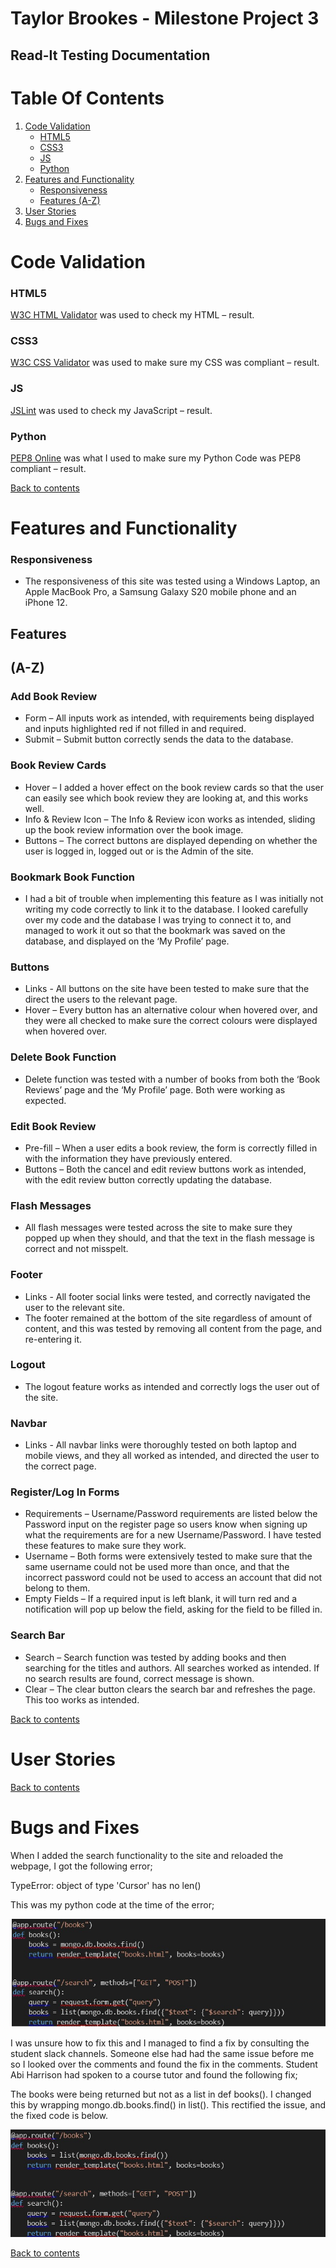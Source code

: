 # Taylor Brookes - Milestone Project 3
## Read-It Testing Documentation

# Table Of Contents

1. [Code Validation](#code-validation)
    - [HTML5](#html5)
    - [CSS3](#css3)
    - [JS](#js)
    - [Python](#python)
2. [Features and Functionality](#features-and-functionality)
    - [Responsiveness](#responsiveness)
    - [Features (A-Z)](#features)
3. [User Stories](#user-stories)
4. [Bugs and Fixes](#bugs-and-fixes)

# Code Validation

### HTML5
[W3C HTML Validator](https://validator.w3.org/#validate_by_input) was used to check my HTML – result.

### CSS3 
[W3C CSS Validator](https://jigsaw.w3.org/css-validator/#validate_by_input) was used to make sure my CSS was compliant – result.

### JS
[JSLint](https://www.jslint.com/) was used to check my JavaScript – result.

### Python
[PEP8 Online](http://pep8online.com/) was what I used to make sure my Python Code was PEP8 compliant – result.

[Back to contents](#table-of-contents)

# Features and Functionality

### Responsiveness

-	The responsiveness of this site was tested using a Windows Laptop, an Apple MacBook Pro, a Samsung Galaxy S20 mobile phone and an iPhone 12. 

## Features
## (A-Z)

### Add Book Review

-	Form – All inputs work as intended, with requirements being displayed and inputs highlighted red if not filled in and required. 
-	Submit – Submit button correctly sends the data to the database.

### Book Review Cards

-	Hover – I added a hover effect on the book review cards so that the user can easily see which book review they are looking at, and this works well.  
-	Info & Review Icon – The Info & Review icon works as intended, sliding up the book review information over the book image.
-	Buttons – The correct buttons are displayed depending on whether the user is logged in, logged out or is the Admin of the site. 

### Bookmark Book Function

-	I had a bit of trouble when implementing this feature as I was initially not writing my code correctly to link it to the database. I looked carefully over my code and the database I was trying to connect it to, and managed to work it out so that the bookmark was saved on the database, and displayed on the ‘My Profile’ page.

### Buttons

-	Links - All buttons on the site have been tested to make sure that the direct the users to the relevant page. 
-	Hover – Every button has an alternative colour when hovered over, and they were all checked to make sure the correct colours were displayed when hovered over.

### Delete Book Function

-	Delete function was tested with a number of books from both the ‘Book Reviews’ page and the ‘My Profile’ page. Both were working as expected.

### Edit Book Review

-	Pre-fill – When a user edits a book review, the form is correctly filled in with the information they have previously entered. 
-	Buttons – Both the cancel and edit review buttons work as intended, with the edit review button correctly updating the database. 

### Flash Messages

-	All flash messages were tested across the site to make sure they popped up when they should, and that the text in the flash message is correct and not misspelt. 

### Footer

-	Links - All footer social links were tested, and correctly navigated the user to the relevant site. 
-	The footer remained at the bottom of the site regardless of amount of content, and this was tested by removing all content from the page, and re-entering it. 

### Logout

-	The logout feature works as intended and correctly logs the user out of the site. 

### Navbar

-	Links - All navbar links were thoroughly tested on both laptop and mobile views, and they all worked as intended, and directed the user to the correct page.

### Register/Log In Forms

-	Requirements – Username/Password requirements are listed below the Password input on the register page so users know when signing up what the requirements are for a new Username/Password. I have tested these features to make sure they work.
-	Username – Both forms were extensively tested to make sure that the same username could not be used more than once, and that the incorrect password could not be used to access an account that did not belong to them. 
-	Empty Fields – If a required input is left blank, it will turn red and a notification will pop up below the field, asking for the field to be filled in. 

### Search Bar

-	Search – Search function was tested by adding books and then searching for the titles and authors. All searches worked as intended. If no search results are found, correct message is shown.
-	Clear – The clear button clears the search bar and refreshes the page. This too works as intended.


[Back to contents](#table-of-contents)

# User Stories

[Back to contents](#table-of-contents)

# Bugs and Fixes

When I added the search functionality to the site and reloaded the webpage, I got the following error;

TypeError: object of type 'Cursor' has no len()

This was my python code at the time of the error;

![Code error 1](static/images/testing/code1.jpg)

I was unsure how to fix this and I managed to find a fix by consulting the student slack channels. Someone else had had the same issue before me so I looked over the comments and found the fix in the comments. 
Student Abi Harrison had spoken to a course tutor and found the following fix;

The books were being returned but not as a list in def books(). I changed this by wrapping mongo.db.books.find() in list(). This rectified the issue, and the fixed code is below.

![Code fix](static/images/testing/code2.jpg)


[Back to contents](#table-of-contents)
